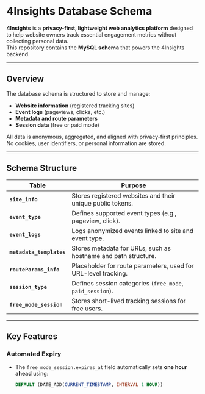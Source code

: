 # 4Insights Database Schema

**4Insights** is a **privacy-first, lightweight web analytics platform** designed to help website owners track essential engagement metrics without collecting personal data.  
This repository contains the **MySQL schema** that powers the 4Insights backend.

---

## Overview

The database schema is structured to store and manage:
- **Website information** (registered tracking sites)
- **Event logs** (pageviews, clicks, etc.)
- **Metadata and route parameters**
- **Session data** (free or paid mode)

All data is anonymous, aggregated, and aligned with privacy-first principles.  
No cookies, user identifiers, or personal information are stored.

---

## Schema Structure

| Table | Purpose |
|--------|----------|
| **`site_info`** | Stores registered websites and their unique public tokens. |
| **`event_type`** | Defines supported event types (e.g., pageview, click). |
| **`event_logs`** | Logs anonymized events linked to site and event type. |
| **`metadata_templates`** | Stores metadata for URLs, such as hostname and path structure. |
| **`routeParams_info`** | Placeholder for route parameters, used for URL-level tracking. |
| **`session_type`** | Defines session categories (`free_mode`, `paid_session`). |
| **`free_mode_session`** | Stores short-lived tracking sessions for free users. |

---

## Key Features

### Automated Expiry
- The `free_mode_session.expires_at` field automatically sets **one hour ahead** using:
  ```sql
  DEFAULT (DATE_ADD(CURRENT_TIMESTAMP, INTERVAL 1 HOUR))
